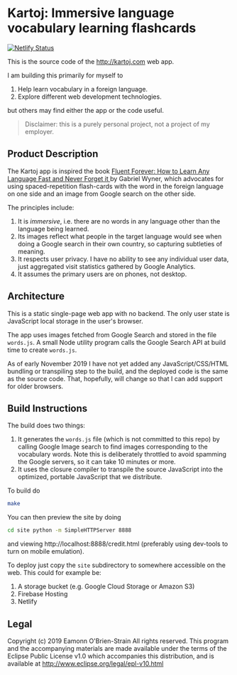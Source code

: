 # Kartoj: Immersive language vocabulary learning flashcards

[![Netlify Status][3]][4]

This is the source code of the http://kartoj.com web app.

I am building this primarily for myself to

1. Help learn vocabulary in a foreign language.
2. Explore different web development technologies.

but others may find either the app or the code useful.

> Disclaimer: this is a purely personal project, not a project of my employer.

## Product Description

The Kartoj app is inspired the book [Fluent Forever: How to Learn Any Language
Fast and Never Forget it ][1] by Gabriel Wyner, which advocates for using
spaced-repetition flash-cards with the word in the foreign language on one side
and an image from Google search on the other side.

The principles include:

1. It is *immersive*, i.e. there are no words in any language other than the
   language being learned.
2. Its images reflect what people in the target language would see when doing a Google search in their own country, so capturing subtleties of meaning.
3. It respects user privacy. I have no ability to see any individual user data,
   just aggregated visit statistics gathered by Google Analytics.
4. It assumes the primary users are on phones, not desktop.

## Architecture

This is a static single-page web app with no backend. The only user state is JavaScript local storage in the user's browser.

The app uses images fetched from Google Search and stored in the file `words.js`. A small Node utility program calls the Google Search API at build time to create `words.js`.

As of early November 2019 I have not yet added any JavaScript/CSS/HTML bundling or transpiling step to the build, and the deployed code is the same as the source code. That, hopefully, will change so that I can add support for older browsers.

## Build Instructions

The build does two things:

1. It generates the `words.js` file (which is not committed to this repo) by
   calling Google Image search to find images corresponding to the vocabulary
   words. Note this is deliberately throttled to avoid spamming the Google
   servers, so it can take 10 minutes or more.
2. It uses the closure compiler to transpile the source JavaScript into the
   optimized, portable JavaScript that we distribute.

To build do

```sh
make
```

You can then preview the site by doing

```sh
cd site python -m SimpleHTTPServer 8888
```

and viewing http://localhost:8888/credit.html (preferably using dev-tools to turn on mobile emulation).

To deploy just copy the `site` subdirectory to somewhere accessible on the web. This could for example be:

1. A storage bucket (e.g. Google Cloud Storage or Amazon S3)
2. Firebase Hosting
3. Netlify

## Legal

Copyright (c) 2019 Eamonn O'Brien-Strain All rights reserved. This
program and the accompanying materials are made available under the
terms of the Eclipse Public License v1.0 which accompanies this
distribution, and is available at
http://www.eclipse.org/legal/epl-v10.html

[1]: https://books.google.com/books/about/Fluent_Forever.html?id=gs1vDwAAQBAJ
[3]: https://api.netlify.com/api/v1/badges/a5cb7d45-7151-42dc-9a5d-9cc3f64bd40b/deploy-status
[4]: https://app.netlify.com/sites/hungry-rosalind-0028da/deploys
